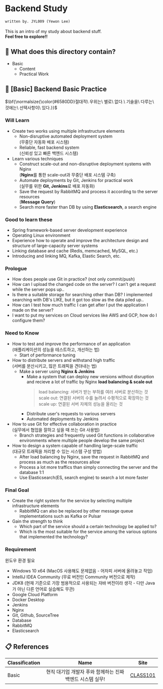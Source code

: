 # Backend Study
`written by. JYL009 (Yewon Lee)`\
\
This is an intro of my study about backend stuff.\
**Feel free to explore!!**

## 📁 What does this directory contain?
* Basic
  * Content
  * Practical Work

## 🔗 [Basic] Backend Basic Practice
<p>$\bf{\normalsize{\color{#6580DD}절대적\ 우위는\ 별로\ 없다.\ 기술을\ 다루는\ 것에는\ 선택사항이\ 있다.}}$</p>

### Will Learn
* Create two works using multiple infrastructure elements
  * Non-disruptive automated deployment system\
    (무중단 자동화 배포 시스템)
  * Reliable, fast backend system\
    (신뢰성 있고 빠른 백엔드 시스템)
* Learn various techniques
  * Construct scale-out and non-disruptive deployment systems with Nginx\
    (**Nginx**를 통한 scale-out과 무중단 배포 시스템 구축)
  * Automate deployments by Git, Jenkins for practical work\
    (실무를 위한 **Git, Jenkins**로 배포 자동화)
  * Save the request by RabbitMQ and process it according to the server resources\
    (**Message Query**)
  * Search more faster than DB by using **Elasticsearch**, a search engine
### Good to learn these
* Spring framework-based server development experience
* Operating Linux environment
* Experience how to operate and improve the architecture design and structure of large-capacity server systems
* Linking database and cache (Redis, memcached, MySQL, etc.)
* Introducing and linking MQ, Kafka, Elastic Search, etc.

### Prologue
* How does people use Git in practice? (not only commit/push)
* How can I upload the changed code on the server? I can't get a request while the server pops up..
* Is there a suitable storage for searching other than DB? I implemented searching with DB's LIKE, but it got too slow as the data piled up..
* How can I test how much traffic I can get after I put the application I made on the server?
* I want to put my services on Cloud services like AWS and GCP, how do I configure them?

### Need to Know
* How to test and improve the performance of an application\
  (애플리케이션의 성능을 테스트하고, 개선하는 법)
  * Start of performance tuning
* How to distribute servers and withstand high traffic\
  (서버를 분산시키고, 많은 트래픽을 견뎌내는 법)
  * Make a server using **Nginx & Jenkins**
    * Make a system that can deploy new versions without disruption and recieve a lot of traffic by Nginx **load balancing & scale out**
      > load balancing: 서버가 받는 부하를 여러 서버로 분산하는 것\
      > scale out: 연결된 서버의 수를 늘려서 수평적으로 확장하는 것\
      > scale up: 연결된 서버 자체의 성능을 올리는 것
    * Distribute user's requests to various servers
    * Automated deployments by Jenkins
* How to use Git for effective collaboration in practice\
  (실무에서 협업을 잘하고 싶을 때 쓰는 Git 사용법)
  * Branch strategies and frequently used Git functions in collaborative environments where multiple people develop the same project
* How to design a system capable of handling large-scale traffic\
  (대규모 트래픽을 처리할 수 있는 시스템 구성 방법)
  * After load balancing by Nginx, save the request in RabbitMQ and process as much as the resources allow
  * Process a lot more traffics than simply connecting the server and the database 1:1
  * Use Elasticsearch(ES, search engine) to search a lot more faster

### Final Goal
* Create the right system for the service by selecting multiple infrastructure elements
  * RabbitMQ can also be replaced by other message queue implementations such as Kafka or Pulsar
* Gain the strength to think
  * Which part of the service should a certain technology be applied to?
  * Which is the most suitable for the service among the various options that implemented the technology?
 
### Requirement
윈도우 환경 필요
* Windows 10 x64 (MacOS 사용해도 문제없음 - 어차피 서버에 올려놓고 작업)
* IntelliJ IDEA Community (무료 버전인 Community 버전으로 제작)
* JDK8 (현재 기준으로 가장 범용적으로 사용되는 자바 버전이라 생각 - 다만 Java가 아닌 다른 언어로 실습해도 무관)
* Google Cloud Platform
* Docker Desktop
* Jenkins
* Nginx
* Git, Github, SourceTree
* Database
* RabbitMQ
* Elasticsearch

## 📋 References
| Classification     | Name          | Site             |
| ------------------ | :-----------: | :--------------: |
| Basic | 현직 대기업 개발자 푸와 함께하는 진짜 백엔드 시스템 실무! | [CLASS101](https://class101.net/ko/products/5fc4a3b4fc231b000d85661b) |
